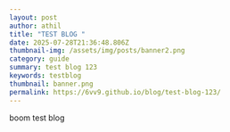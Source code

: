 ```yaml
---
layout: post
author: athil
title: "TEST BLOG "
date: 2025-07-28T21:36:48.806Z
thumbnail-img: /assets/img/posts/banner2.png
category: guide
summary: test blog 123
keywords: testblog
thumbnail: banner.png
permalink: https://6vv9.github.io/blog/test-blog-123/
---
```

b﻿oom test blog